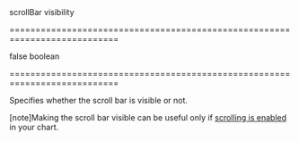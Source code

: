 <!--**
/*-------------------------------------------
    Auto-generated file. Do not modify.
-------------------------------------------

**-->
<!--d-->scrollBar visibility<!--/d-->
===========================================================================
<!--default-->false<!--/default-->
<!--type-->boolean<!--/type-->
===========================================================================

<!--shortDescription-->
Specifies whether the scroll bar is visible or not.
<!--/shortDescription-->

<!--fullDescription-->
[note]Making the scroll bar visible can be useful only if [scrolling is enabled](/Documentation/ApiReference/Data_Visualization_Widgets/dxChart/Configuration/#scrollingMode) in your chart.
<!--/fullDescription-->